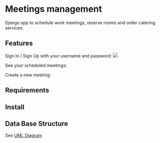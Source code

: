 
# Meetings management

Django app to schedule work meetings, reserve rooms and order catering services.

## Features

Sign In / Sign Up with your username and password:
![](https://i.imgur.com/bZD6MDk.png)

See your scheduled meetings:
![]()

Create a new meeting:
![]()

## Requirements


## Install


## Data Base Structure
See [UML Diagram](https://i.imgur.com/w4ASJPv.png)
